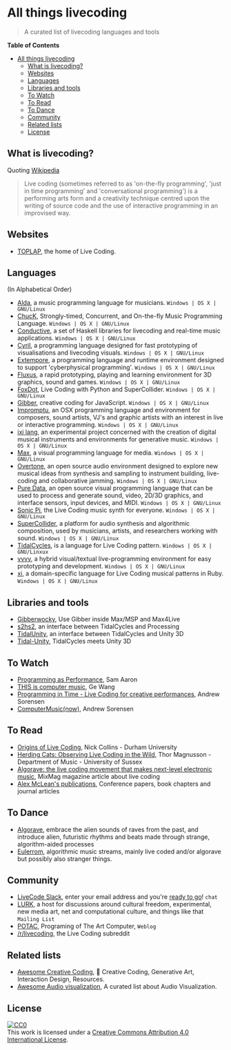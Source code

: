 # All things livecoding

> A curated list of livecoding languages and tools

**Table of Contents**

- [All things livecoding](#)
	- [What is livecoding?](#)
	- [Websites](#)
	- [Languages](#)
	- [Libraries and tools](#)
	- [To Watch](#)
	- [To Read](#)
	- [To Dance](#)
	- [Community](#)
	- [Related lists](#)
	- [License](#)

## What is livecoding?

Quoting [Wikipedia](https://en.wikipedia.org/wiki/Live_coding)

> Live coding (sometimes referred to as 'on-the-fly programming', 'just in time programming' and 'conversational programming') is a performing arts form and a creativity technique centred upon the writing of source code and the use of interactive programming in an improvised way.

## Websites

* [TOPLAP](https://toplap.org/), the home of Live Coding.

## Languages

(In Alphabetical Order)

* [Alda](https://github.com/alda-lang/alda), a music programming language for musicians. `Windows | OS X | GNU/Linux`
* [ChucK](http://chuck.cs.princeton.edu/), Strongly-timed, Concurrent, and On-the-fly Music Programming Language. `Windows | OS X | GNU/Linux`
* [Conductive](http://www.renickbell.net/doku.php?id=conductive),  a set of Haskell libraries for livecoding and real-time music applications. `Windows | OS X | GNU/Linux`
* [Cyril](http://cyrilcode.com/), a programming language designed for fast prototyping of visualisations and livecoding visuals. `Windows | OS X | GNU/Linux`
* [Extempore](http://extempore.moso.com.au/), a programming language and runtime environment designed to support 'cyberphysical programming'. `Windows | OS X | GNU/Linux`
* [Fluxus](http://www.pawfal.org/fluxus/), a rapid prototyping, playing and learning environment for 3D graphics, sound and games. `Windows | OS X | GNU/Linux`
* [FoxDot](http://foxdot.org/), Live Coding with Python and SuperCollider. `Windows | OS X | GNU/Linux`
* [Gibber](http://charlie-roberts.com/gibber/), creative coding for JavaScript. `Windows | OS X | GNU/Linux`
* [Impromptu](http://impromptu.moso.com.au/), an OSX programming language and environment for composers, sound artists, VJ's and graphic artists with an interest in live or interactive programming. `Windows | OS X | GNU/Linux`
* [ixi lang](http://www.ixi-audio.net/), an experimental project concerned with the creation of digital musical instruments and environments for generative music. `Windows | OS X | GNU/Linux`
* [Max](https://cycling74.com/products/max/), a visual programming language for media. `Windows | OS X | GNU/Linux`
* [Overtone](http://overtone.github.io/), an open source audio environment designed to explore new musical ideas from synthesis and sampling to instrument building, live-coding and collaborative jamming. `Windows | OS X | GNU/Linux`
* [Pure Data](https://puredata.info/), an open source visual programming language that can be used to process and generate sound, video, 2D/3D graphics, and interface sensors, input devices, and MIDI. `Windows | OS X | GNU/Linux`
* [Sonic Pi](http://sonic-pi.net/), the Live Coding music synth for everyone. `Windows | OS X | GNU/Linux`
* [SuperCollider](http://supercollider.github.io/), a platform for audio synthesis and algorithmic composition, used by musicians, artists, and researchers working with sound. `Windows | OS X | GNU/Linux`
* [TidalCycles](https://tidalcycles.org/), is a language for Live Coding pattern. `Windows | OS X | GNU/Linxux`
* [vvvv](https://vvvv.org/),  a hybrid visual/textual live-programming environment for easy prototyping and development.  `Windows | OS X | GNU/Linux`
* [xi](https://github.com/xi-livecode), a domain-specific language for Live Coding musical patterns in Ruby. `Windows | OS X | GNU/Linux`

## Libraries and tools

* [Gibberwocky](https://github.com/charlieroberts/gibberwocky), Use Gibber inside Max/MSP and Max4Live
* [s2hs2](https://github.com/yecto/s2hs2-TidalCycles-0.8-), an interface between TidalCycles and Processing
* [TidalUnity](https://github.com/moxuse/tidal-unity), an interface between TidalCycles and Unity 3D
* [Tidal-Unity](https://github.com/lvm/Tidal-Unity), TidalCycles meets Unity 3D

## To Watch

* [Programming as Performance](https://www.youtube.com/watch?v=TK1mBqKvIyU), Sam Aaron
* [THIS is computer music](https://www.youtube.com/watch?v=S-T8kcSRLL0), Ge Wang
* [Programming in Time - Live Coding for creative performances](https://www.youtube.com/watch?v=Sg2BjFQnr9s), Andrew Sorensen
* [ComputerMusic(now)](https://www.youtube.com/watch?v=GSGKEy8vHqg), Andrew Sorensen

## To Read

* [Origins of Live Coding](http://composerprogrammer.com/research/originsoflivecoding.pdf), Nick Collins - Durham University
* [Herding Cats: Observing Live Coding in the Wild](http://www.mitpressjournals.org/doi/pdf/10.1162/COMJ_a_00216), Thor Magnusson - Department of Music - University of Sussex
* [Algorave: the live coding movement that makes next-level electronic music](http://mixmag.net/feature/algorave), MixMag magazine article about live coding
* [Alex McLean's publications](https://slab.org/publications/), Conference papers, book chapters and journal articles

## To Dance

* [Algorave](https://algorave.com/), embrace the alien sounds of raves from the past, and introduce alien, futuristic rhythms and beats made through strange, algorithm-aided processes
* [Eulerrom](http://www.eulerroom.com/), algorithmic music streams, mainly live coded and/or algorave but possibly also stranger things.

## Community

* [LiveCode Slack](http://live-code-slack.herokuapp.com/), enter your email address and you're [ready to go](https://livecode.slack.com/)! `chat`
* [LURK](http://lurk.org/), a  host for discussions around cultural freedom, experimental, new media art, net and computational culture, and things like that `Mailing List`
* [POTAC](https://medium.com/potac), Programing of The Art Computer, `Weblog`
* [/r/livecoding](https://www.reddit.com/r/livecoding/), the Live Coding subreddit

## Related lists

* [Awesome Creative Coding](https://github.com/terkelg/awesome-creative-coding), :art: Creative Coding, Generative Art, Interaction Design, Resources.
* [Awesome Audio visualization](https://github.com/willianjusten/awesome-audio-visualization), A curated list about Audio Visualization.

## License

[![CC0](http://mirrors.creativecommons.org/presskit/buttons/88x31/svg/cc-zero.svg)](https://creativecommons.org/publicdomain/zero/1.0/)  
This work is licensed under a [Creative Commons Attribution 4.0 International License](http://creativecommons.org/licenses/by/4.0/).  
